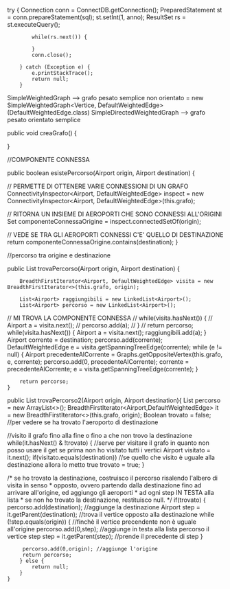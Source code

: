 try {
			Connection conn = ConnectDB.getConnection();
			PreparedStatement st = conn.prepareStatement(sql);
			st.setInt(1, anno);
			ResultSet rs = st.executeQuery();
			
			while(rs.next()) {
				
			}
			conn.close();
			
		} catch (Exception e) {
			e.printStackTrace();
			return null;
		}
		
		
SimpleWeightedGraph --> grafo pesato semplice non orientato = new SimpleWeightedGraph<Vertice, DefaultWeightedEdge>(DefaultWeightedEdge.class)
SimpleDirectedWeightedGraph --> grafo pesato orientato semplice


public void creaGrafo() {

}

//COMPONENTE CONNESSA

public boolean esistePercorso(Airport origin, Airport destination) {
		
//		PERMETTE DI OTTENERE VARIE CONNESSIONI DI UN GRAFO
		ConnectivityInspector<Airport, DefaultWeightedEdge> inspect = new ConnectivityInspector<Airport, DefaultWeightedEdge>(this.grafo);

//		RITORNA UN INSIEME DI AEROPORTI CHE SONO CONNESSI ALL'ORIGINI		
		Set<Airport> componenteConnessaOrigine = inspect.connectedSetOf(origin);
		
//		VEDE SE TRA GLI AEROPORTI CONNESSI C'E' QUELLO DI DESTINAZIONE
		return componenteConnessaOrigine.contains(destination);
	}

//percorso tra origine e destinazione

public List<Airport> trovaPercorso(Airport origin, Airport destination) {
		
		BreadthFirstIterator<Airport, DefaultWeightedEdge> visita = new BreadthFirstIterator<>(this.grafo, origin);
		
		List<Airport> raggiungibili = new LinkedList<Airport>();
		List<Airport> percorso = new LinkedList<Airport>();
		
//		MI TROVA LA COMPONENTE CONNESSA
//		while(visita.hasNext()) {
//			Airport a = visita.next();
//			percorso.add(a);
//		}
//		return percorso;
		while(visita.hasNext()) {
			Airport a = visita.next();
			raggiungibili.add(a);
		}
		Airport corrente = destination;
		percorso.add(corrente);
		DefaultWeightedEdge e = visita.getSpanningTreeEdge(corrente);
		while (e != null) {
			Airport precedenteAlCorrente = Graphs.getOppositeVertex(this.grafo, e, corrente);
			percorso.add(0, precedenteAlCorrente);
			corrente = precedenteAlCorrente;
			e = visita.getSpanningTreeEdge(corrente);
		}
		
		return percorso;
	}
	
public List<Airport> trovaPercorso2(Airport origin, Airport destination){
		List<Airport> percorso = new ArrayList<>();
	 	BreadthFirstIterator<Airport,DefaultWeightedEdge> it = new BreadthFirstIterator<>(this.grafo, origin);
	 	Boolean trovato = false;  //per vedere se ha trovato l'aeroporto di destinazione
	 	
//visito il grafo fino alla fine o fino a che non trovo la destinazione
	 	while(it.hasNext() & !trovato) { 
	 	//serve per visitare il grafo in quanto non posso usare il get se prima non ho visitato tutti i vertici
	 	Airport visitato = it.next();
	 	if(visitato.equals(destination))  //se quello che visito è uguale alla destinazione allora lo metto true
	 	trovato = true;
	 	}
	 
	 
/* se ho trovato la destinazione, costruisco il percorso risalendo l'albero di visita in senso
	 	 * opposto, ovvero partendo dalla destinazione fino ad arrivare all'origine, ed aggiungo gli aeroporti
	 	 * ad ogni step IN TESTA alla lista
	 	 * se non ho trovato la destinazione, restituisco null.
	 	 */
	 	if(trovato) {
	 		percorso.add(destination);  //aggiunge la destinazione
	 		Airport step = it.getParent(destination);  //trova il vertice opposto alla destinazione
	 		while (!step.equals(origin)) {  //finchè il vertice precendente non è uguale all'origine 
	 			percorso.add(0,step);  //aggiunge in testa alla lista percorso il vertice step
	 			step = it.getParent(step);  //prende il precedente di step
	 		}
	 		
		 percorso.add(0,origin); //aggiunge l'origine
		 return percorso;
	 	} else {
	 		return null;
	 	}
	}
